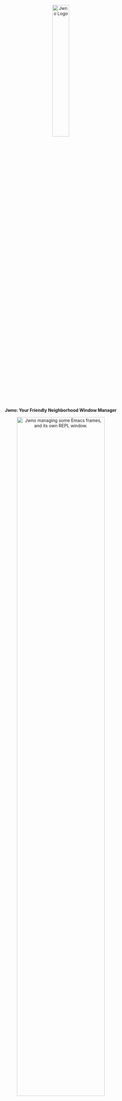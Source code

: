 <p align="center">
  <img width="33%" src="https://agent-kilo.github.io/jwno/img/jwno.png" alt="Jwno Logo">
</p>
<p align="center">
  <b>Jwno: Your Friendly Neighborhood Window Manager</b>
</p>
<p align="center">
  <img width="75%" src="https://agent-kilo.github.io/jwno/img/jwno-emacs-repl.jpg" alt="Jwno managing some Emacs frames, and its own REPL window.">
</p>

Jwno is a tiling window manager for Windows 10/11, built with [Janet](https://janet-lang.org/) and ❤️.

## Quick Links ##

* [Documentation (🚧WIP🚧)](https://agent-kilo.github.io/jwno/)
* [Features](https://agent-kilo.github.io/jwno/features.html)
* [Installation Guide](https://agent-kilo.github.io/jwno/installation.html)
* [Download Links](https://github.com/agent-kilo/jwno/releases)
* [Development Guide](https://agent-kilo.github.io/jwno/development.html)
* [Issue Tracker](https://github.com/agent-kilo/jwno/issues)

If you use Jwno in a professional work environment which generates revenue, please consider asking you employer to buy Jwno (and prioritized tech support) for you on [itch.io](https://agentkilo.itch.io/jwno). You get the exact same executable files as downloaded from the Github releases page.

## License ##

Jwno's source code is MIT-licensed. All rights to other assets (logos etc.) are reserved by the author.
